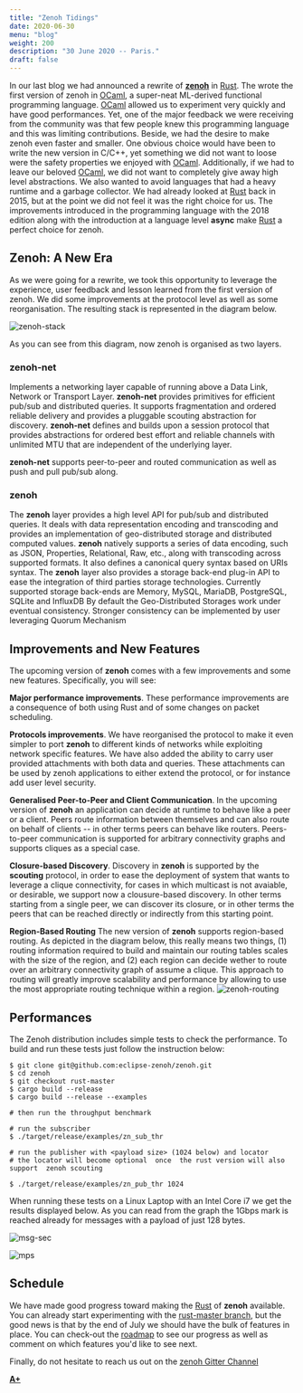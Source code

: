 ```yaml
---
title: "Zenoh Tidings"
date: 2020-06-30
menu: "blog"
weight: 200
description: "30 June 2020 -- Paris."
draft: false
---
```

In our last blog we had announced a rewrite of [**zenoh**](http://zenoh.io) in [Rust](http://rust-lang.org). The wrote the first version of zenoh in [OCaml](http://ocaml.org), a super-neat ML-derived functional programming language. [OCaml](http://ocaml.org) allowed us to experiment very quickly and have good performances. Yet, one of the major feedback we were receiving from the community was that few people knew this programming language and this was limiting contributions. Beside, we had the desire to make zenoh even faster and smaller. One obvious choice would have been to write the new version in C/C++, yet something we did not want to loose were the safety properties we enjoyed with [OCaml](http://ocaml.org). Additionally, if we had to leave our beloved [OCaml](http://ocaml.org), we did not want to completely give away high level abstractions. We also wanted to avoid languages that had a heavy runtime and a garbage collector. We had already looked at [Rust](http://rust-lang.org) back in 2015, but at the point we did not feel it was the right choice for us. The improvements introduced in the programming language with the 2018 edition along with the introduction at a language level **async** make [Rust](http://rust-lang.org) a perfect choice for zenoh. 

## Zenoh: A New Era
As we were going for a rewrite, we took this opportunity to leverage the experience, user feedback and lesson learned from the first version of zenoh. We did some improvements at the protocol level as well as some reorganisation. The resulting stack is represented in the diagram below.

![zenoh-stack](../../img/zenoh-stack.png)

As you can see from this diagram, now zenoh is organised as two layers. 

### zenoh-net
Implements a networking layer capable of running above a Data Link, Network or Transport Layer.  **zenoh-net** provides primitives for efficient pub/sub and distributed queries. It supports fragmentation and ordered reliable delivery and provides a pluggable scouting abstraction for discovery. **zenoh-net** defines and builds upon a session protocol that provides abstractions for ordered best effort and reliable channels with unlimited MTU that are independent of the underlying layer.

**zenoh-net** supports peer-to-peer and routed communication as well as push and pull pub/sub along.


### zenoh
The **zenoh** layer provides a high level API for pub/sub and distributed queries. It deals with data representation encoding and transcoding and provides an implementation of geo-distributed storage and distributed computed values. **zenoh** natively supports a series of data encoding, such as JSON, Properties, Relational, Raw, etc., along with transcoding across supported formats. It also defines a canonical query syntax based on URIs syntax.
The **zenoh** layer also provides a storage back-end plug-in API to ease the integration of third parties storage technologies. Currently supported storage back-ends are Memory, MySQL, MariaDB, PostgreSQL, SQLite and InfluxDB
By default the Geo-Distributed Storages work under eventual consistency. Stronger consistency can be implemented by user leveraging Quorum Mechanism 

## Improvements and New Features
The upcoming version of **zenoh** comes with a few improvements and some new features. Specifically, you will see:

**Major performance improvements**. These performance improvements are a consequence of both using Rust and of some changes on packet scheduling. 

**Protocols improvements**. We have reorganised the protocol to make it even simpler to port **zenoh** to different kinds of networks while exploiting network specific features. We have also added the ability to carry user provided attachments with both data and queries. These attachments can be used by zenoh applications to either extend the protocol, or for instance add user level security.  

**Generalised Peer-to-Peer and Client Communication**. In the upcoming version of **zenoh** an application can decide at runtime to behave like a peer or a client. Peers route information between themselves and can also route on behalf of clients -- in other terms peers can behave like routers. Peers-to-peer communication is supported for arbitrary connectivity graphs and supports cliques as a special case. 

**Closure-based Discovery**. Discovery in **zenoh** is supported by the **scouting** protocol, in order to ease the deployment of system that wants to leverage a clique connectivity, for cases in which multicast is not avaiable, or desirable, we support now a clousure-based discovery. In other terms starting from a single peer, we can discover its closure, or in other terms the peers that can be reached directly or indirectly from this starting point.

**Region-Based Routing**
The new version of **zenoh** supports region-based routing. As depicted in the diagram below, this really means two things, (1) routing information required to build and maintain our routing tables scales with the size of the region, and (2) each region can decide wether to route over an arbitrary connectivity graph of assume a clique. This approach to routing will greatly improve scalability and performance by allowing to use the most appropriate routing technique within a region.
![zenoh-routing](../../img/routing.png)

## Performances
The Zenoh distribution includes simple tests to check the performance. To build and run these tests just follow the instruction below:

```
$ git clone git@github.com:eclipse-zenoh/zenoh.git
$ cd zenoh 
$ git checkout rust-master
$ cargo build --release
$ cargo build --release --examples

# then run the throughput benchmark

# run the subscriber
$ ./target/release/examples/zn_sub_thr

# run the publisher with <payload size> (1024 below) and locator 
# the locator will become optional  once  the rust version will also support  zenoh scouting 

$ ./target/release/examples/zn_pub_thr 1024
```

When running these tests on a Linux Laptop with an Intel Core i7 we get the results displayed below. As you can read from the graph the 1Gbps mark is reached already for messages with a payload of just 128 bytes. 

![msg-sec](../../img/perf/2020.05.24-mgs-sec.png)

![mps](../../img/perf/2020.05.24-mbps.png)


## Schedule
We have made good progress toward making the [Rust](http://rust-lang) of **zenoh** available. You can already start experimenting with the [rust-master branch](https://github.com/eclipse-zenoh/zenoh/tree/rust-master), but the good news is that by the end of July we should have the bulk of features in place. 
You can check-out the [roadmap](https://github.com/eclipse-zenoh/zenoh/wiki/Roadmap) to see our progress as well as comment on which features you'd like to see next. 

Finally, do not hesitate to reach us out on the [zenoh Gitter Channel](http://gitter.im/atolab/zenoh)


[**A+**](https://github.com/kydos/)
